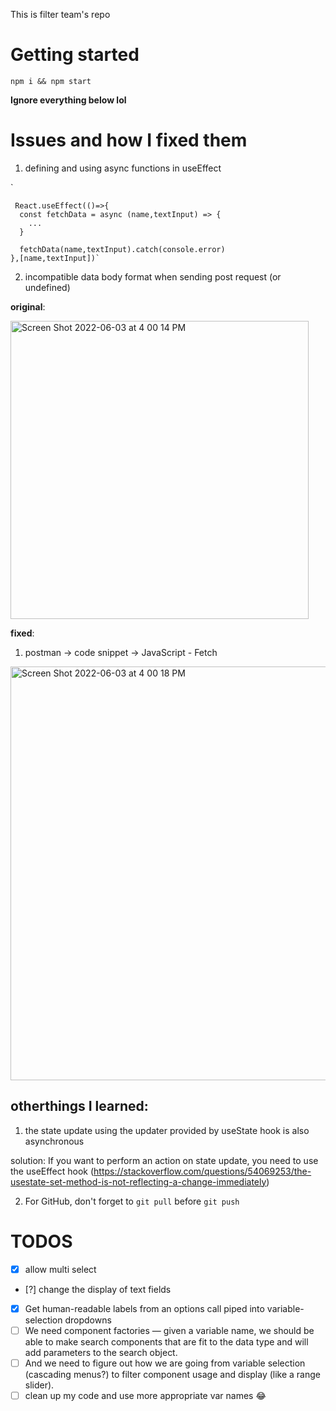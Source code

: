 This is filter team's repo

# Getting started 
`npm i && npm start`

**Ignore everything below lol**
# Issues and how I fixed them
1. defining and using async functions in useEffect

`
      
     React.useEffect(()=>{
      const fetchData = async (name,textInput) => {
        ...
      }

      fetchData(name,textInput).catch(console.error)
    },[name,textInput])`

2. incompatible data body format when sending post request (or undefined)

**original**: 

<img width="477" alt="Screen Shot 2022-06-03 at 4 00 14 PM" src="https://user-images.githubusercontent.com/90943803/171952158-d254a8a7-c0a6-41fb-9f08-fe6d73ff0dd8.png">


**fixed**: 
1.  postman -> code snippet -> JavaScript - Fetch
<img width="662" alt="Screen Shot 2022-06-03 at 4 00 18 PM" src="https://user-images.githubusercontent.com/90943803/171952180-e71b9d3b-0183-4a05-aced-6cf95ca6910d.png">




## otherthings I learned:
1. the state update using the updater provided by useState hook is also asynchronous

solution: If you want to perform an action on state update, you need to use the useEffect hook (https://stackoverflow.com/questions/54069253/the-usestate-set-method-is-not-reflecting-a-change-immediately)

2. For GitHub, don't forget to `git pull` before `git push`


# TODOS
- [x]  allow multi select 
- [?] change the display of text fields 
- [x] Get human-readable labels from an options call piped into variable-selection dropdowns
- [ ] We need component factories — given a variable name, we should be able to make search components that are fit to the data type and will add parameters to the search object.
- [ ]  And we need to figure out how we are going from variable selection (cascading menus?) to filter component usage and display (like a range slider).
- [ ] clean up my code and use more appropriate var names 😂
